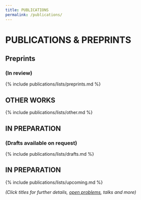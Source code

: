```yaml
---
title: PUBLICATIONS
permalink: /publications/
---
```


# PUBLICATIONS & PREPRINTS

## Preprints
### (In review)

{% include publications/lists/preprints.md %}

## OTHER WORKS

{% include publications/lists/other.md %}

## IN PREPARATION
### (Drafts available on request)

{% include publications/lists/drafts.md %}

## IN PREPARATION

{% include publications/lists/upcoming.md %}

*(Click titles for further details, [open problems](/open-problems/), talks and more)*

